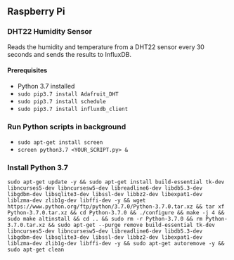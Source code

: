 ## Raspberry Pi

### DHT22 Humidity Sensor
Reads the humidity and temperature from a DHT22 sensor every 30 seconds and sends the results to InfluxDB.

#### Prerequisites
- Python 3.7 installed
- `sudo pip3.7 install Adafruit_DHT`
- `sudo pip3.7 install schedule`
- `sudo pip3.7 install influxdb_client`

### Run Python scripts in background
-  `sudo apt-get install screen`
- `screen python3.7 <YOUR_SCRIPT.py> &`

### Install Python 3.7
`sudo apt-get update -y && sudo apt-get install build-essential tk-dev libncurses5-dev libncursesw5-dev libreadline6-dev libdb5.3-dev libgdbm-dev libsqlite3-dev libssl-dev libbz2-dev libexpat1-dev liblzma-dev zlib1g-dev libffi-dev -y && wget https://www.python.org/ftp/python/3.7.0/Python-3.7.0.tar.xz && tar xf Python-3.7.0.tar.xz && cd Python-3.7.0 && ./configure && make -j 4 && sudo make altinstall && cd .. && sudo rm -r Python-3.7.0 && rm Python-3.7.0.tar.xz && sudo apt-get --purge remove build-essential tk-dev libncurses5-dev libncursesw5-dev libreadline6-dev libdb5.3-dev libgdbm-dev libsqlite3-dev libssl-dev libbz2-dev libexpat1-dev liblzma-dev zlib1g-dev libffi-dev -y && sudo apt-get autoremove -y && sudo apt-get clean`
